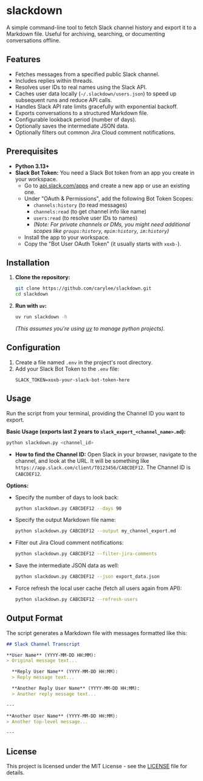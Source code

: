 # slackdown

A simple command-line tool to fetch Slack channel history and export it to a Markdown file. Useful for archiving, searching, or documenting conversations offline.

## Features

*   Fetches messages from a specified public Slack channel.
*   Includes replies within threads.
*   Resolves user IDs to real names using the Slack API.
*   Caches user data locally (`~/.slackdown/users.json`) to speed up subsequent runs and reduce API calls.
*   Handles Slack API rate limits gracefully with exponential backoff.
*   Exports conversations to a structured Markdown file.
*   Configurable lookback period (number of days).
*   Optionally saves the intermediate JSON data.
*   Optionally filters out common Jira Cloud comment notifications.

## Prerequisites

*   **Python 3.13+**
*   **Slack Bot Token:** You need a Slack Bot token from an app you create in your workspace.
    *   Go to [api.slack.com/apps](https://api.slack.com/apps) and create a new app or use an existing one.
    *   Under "OAuth & Permissions", add the following Bot Token Scopes:
        *   `channels:history` (to read messages)
        *   `channels:read` (to get channel info like name)
        *   `users:read` (to resolve user IDs to names)
        *   *(Note: For private channels or DMs, you might need additional scopes like `groups:history`, `mpim:history`, `im:history`)*
    *   Install the app to your workspace.
    *   Copy the "Bot User OAuth Token" (it usually starts with `xoxb-`).

## Installation

1.  **Clone the repository:**
    ```bash
    git clone https://github.com/carylee/slackdown.git
    cd slackdown
    ```
2.  **Run with `uv`:**
    ```bash
    uv run slackdown -h
    ```
    *(This assumes you're using [uv](https://docs.astral.sh/uv/) to manage python projects).*

## Configuration

1.  Create a file named `.env` in the project's root directory.
2.  Add your Slack Bot Token to the `.env` file:
    ```dotenv
    SLACK_TOKEN=xoxb-your-slack-bot-token-here
    ```

## Usage

Run the script from your terminal, providing the Channel ID you want to export.

**Basic Usage (exports last 2 years to `slack_export_<channel_name>.md`):**

```bash
python slackdown.py <channel_id>
```

*   **How to find the Channel ID:** Open Slack in your browser, navigate to the channel, and look at the URL. It will be something like `https://app.slack.com/client/T0123456/CABCDEF12`. The Channel ID is `CABCDEF12`.

**Options:**

*   Specify the number of days to look back:
    ```bash
    python slackdown.py CABCDEF12 --days 90
    ```
*   Specify the output Markdown file name:
    ```bash
    python slackdown.py CABCDEF12 --output my_channel_export.md
    ```
*   Filter out Jira Cloud comment notifications:
    ```bash
    python slackdown.py CABCDEF12 --filter-jira-comments
    ```
*   Save the intermediate JSON data as well:
    ```bash
    python slackdown.py CABCDEF12 --json export_data.json
    ```
*   Force refresh the local user cache (fetch all users again from API):
    ```bash
    python slackdown.py CABCDEF12 --refresh-users
    ```

## Output Format

The script generates a Markdown file with messages formatted like this:

```markdown
## Slack Channel Transcript

**User Name** (YYYY-MM-DD HH:MM):
> Original message text...

  **Reply User Name** (YYYY-MM-DD HH:MM):
  > Reply message text...

  **Another Reply User Name** (YYYY-MM-DD HH:MM):
  > Another reply message text...

---

**Another User Name** (YYYY-MM-DD HH:MM):
> Another top-level message...

---
```

## License

This project is licensed under the MIT License - see the [LICENSE](LICENSE) file for details.
```
